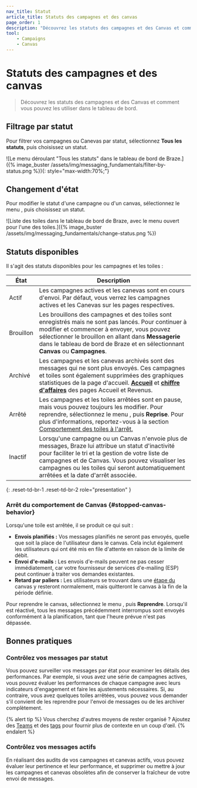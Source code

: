 ```yaml
---
nav_title: Statut
article_title: Statuts des campagnes et des canvas
page_order: 1
description: "Découvrez les statuts des campagnes et des Canvas et comment les utiliser dans le tableau de bord."
tool:
    - Campaigns
    - Canvas
---
```


# Statuts des campagnes et des canvas

> Découvrez les statuts des campagnes et des Canvas et comment vous pouvez les utiliser dans le tableau de bord.

## Filtrage par statut

Pour filtrer vos campagnes ou Canevas par statut, sélectionnez **Tous les statuts**, puis choisissez un statut.

![Le menu déroulant "Tous les statuts" dans le tableau de bord de Braze.]({% image_buster /assets/img/messaging_fundamentals/filter-by-status.png %}){: style="max-width:70%;"}

## Changement d'état

Pour modifier le statut d'une campagne ou d'un canvas, sélectionnez le menu <i class="fas fa-ellipsis-vertical"></i>, puis choisissez un statut.

![Liste des toiles dans le tableau de bord de Braze, avec le menu ouvert pour l'une des toiles.]({% image_buster /assets/img/messaging_fundamentals/change-status.png %})

## Statuts disponibles

Il s'agit des statuts disponibles pour les campagnes et les toiles :

| État | Description |
| --- | --- |
| Actif | Les campagnes actives et les canevas sont en cours d'envoi. Par défaut, vous verrez les campagnes actives et les Canevas sur les pages respectives. |
| Brouillon | Les brouillons des campagnes et des toiles sont enregistrés mais ne sont pas lancés. Pour continuer à modifier et commencer à envoyer, vous pouvez sélectionner le brouillon en allant dans **Messagerie** dans le tableau de bord de Braze et en sélectionnant **Canvas** ou **Campagnes**. |
| Archivé | Les campagnes et les canevas archivés sont des messages qui ne sont plus envoyés. Ces campagnes et toiles sont également supprimées des graphiques statistiques de la page d'accueil. [**Accueil**]({{site.baseurl}}/user_guide/analytics/dashboard/home_dashboard) et [**chiffre d'affaires**]({{site.baseurl}}/user_guide/analytics/reporting/revenue_report) des pages Accueil et Revenus.|
| Arrêté | Les campagnes et les toiles arrêtées sont en pause, mais vous pouvez toujours les modifier. Pour reprendre, sélectionnez le menu <i class="fas fa-ellipsis-vertical"></i>, puis **Reprise**. Pour plus d'informations, reportez-vous à la section [Comportement des toiles à l'arrêt.](#stopped-canvas-behavior) |
| Inactif | Lorsqu'une campagne ou un Canvas n'envoie plus de messages, Braze lui attribue un statut d'inactivité pour faciliter le tri et la gestion de votre liste de campagnes et de Canvas. Vous pouvez visualiser les campagnes ou les toiles qui seront automatiquement arrêtées et la date d'arrêt associée. |
{: .reset-td-br-1 .reset-td-br-2 role="presentation" }

### Arrêt du comportement de Canvas {#stopped-canvas-behavior}

Lorsqu'une toile est arrêtée, il se produit ce qui suit :

- **Envois planifiés :** Vos messages planifiés ne seront pas envoyés, quelle que soit la place de l'utilisateur dans le canvas. Cela inclut également les utilisateurs qui ont été mis en file d'attente en raison de la limite de débit.
- **Envoi d'e-mails :** Les envois d'e-mails peuvent ne pas cesser immédiatement, car votre fournisseur de services d'e-mailing (ESP) peut continuer à traiter vos demandes existantes.
- **Retard par paliers :** Les utilisateurs se trouvant dans une [étape du]({{site.baseurl}}/user_guide/engagement_tools/canvas/canvas_components/delay_step/) canvas y resteront normalement, mais quitteront le canvas à la fin de la période définie.

Pour reprendre le canvas, sélectionnez le menu <i class="fas fa-ellipsis-vertical"></i>, puis **Reprendre**. Lorsqu'il est réactivé, tous les messages précédemment interrompus sont envoyés conformément à la planification, tant que l'heure prévue n'est pas dépassée.

## Bonnes pratiques

### Contrôlez vos messages par statut

Vous pouvez surveiller vos messages par état pour examiner les détails des performances. Par exemple, si vous avez une série de campagnes actives, vous pouvez évaluer les performances de chaque campagne avec leurs indicateurs d'engagement et faire les ajustements nécessaires. Si, au contraire, vous avez quelques toiles arrêtées, vous pouvez vous demander s'il convient de les reprendre pour l'envoi de messages ou de les archiver complètement.

{% alert tip %}
Vous cherchez d'autres moyens de rester organisé ? Ajoutez des [Teams]({{site.baseurl}}/user_guide/administrative/app_settings/manage_your_braze_users/teams) et des [tags]({{site.baseurl}}/user_guide/administrative/app_settings/tags) pour fournir plus de contexte en un coup d'œil.
{% endalert %}

### Contrôlez vos messages actifs

En réalisant des audits de vos campagnes et canevas actifs, vous pouvez évaluer leur pertinence et leur performance, et supprimer ou mettre à jour les campagnes et canevas obsolètes afin de conserver la fraîcheur de votre envoi de messages.
